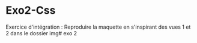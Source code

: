 # Exo2-Css
Exercice d'intégration :
Reproduire la maquette en s'inspirant des vues 1 et 2 dans le dossier img# exo 2
